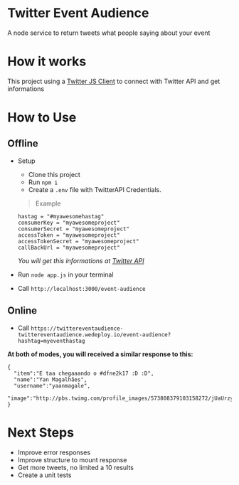 # Twitter Event Audience

A node service to return tweets what people saying about your event

# How it works
This project using a [Twitter JS Client](https://github.com/BoyCook/TwitterJSClient) to connect with Twitter API and get informations

# How to Use

## Offline 

- Setup
  - Clone this project
  - Run `npm i`
  - Create a `.env` file with TwitterAPI Credentials.

  > Example

  ```
  hastag = "#myawesomehastag"
  consumerKey = "myawesomeproject"
  consumerSecret = "myawesomeproject"
  accessToken = "myawesomeproject"
  accessTokenSecret = "myawesomeproject"
  callBackUrl = "myawesomeproject"
  ```
  _You will get this informations at [Twitter API](https://developer.twitter.com/en/docs/basics/getting-started)_

- Run `node app.js` in your terminal
- Call `http://localhost:3000/event-audience`

## Online
- Call `https://twittereventaudience-twittereventaudience.wedeploy.io/event-audience?hashtag=myeventhastag`


**At both of modes, you will received a similar response to this:**

```
{  
  "item":"E taa chegaaando o #dfne2k17 :D :D",
  "name":"Yan Magalhães",
  "username":"yaanmagale",
  "image":"http://pbs.twimg.com/profile_images/573808379103158272/jUaUrzy4_normal.jpeg"
}
```   

# Next Steps
- Improve error responses
- Improve structure to mount response
- Get more tweets, no limited a 10 results
- Create a unit tests